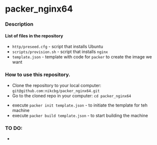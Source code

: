 # packer_nginx64

### Description 

#### List of files in the repository

- `http/preseed.cfg` - script that installs Ubuntu
- `scripts/provision.sh` - script that installs `nginx`
- `template.json` - template with code for `packer` to create the image we want

### How to use this repository.
* Clone the repository to your local computer: `git@github.com:nikcbg/packer_nginx64.git`
* Go to the cloned repo in your computer: `cd packer_nginx64`
- execute `packer init template.json` - to initiate the template for teh machine 
- execute `packer build template.json` - to start building the machine 

### TO DO:
* 
